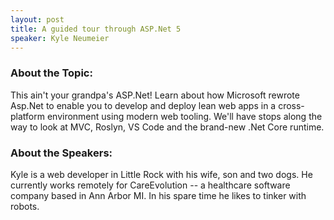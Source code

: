 ```yaml
---
layout: post
title: A guided tour through ASP.Net 5
speaker: Kyle Neumeier
---
```


### About the Topic: 
This ain't your grandpa's ASP.Net! Learn about how Microsoft rewrote Asp.Net to enable you to develop and deploy lean web apps in a cross-platform environment using modern web tooling.  We'll have stops along the way to look at MVC, Roslyn, VS Code and the brand-new .Net Core runtime.

### About the Speakers:
Kyle is a web developer in Little Rock with his wife, son and two dogs. He currently works remotely for CareEvolution -- a healthcare software company based in Ann Arbor MI. In his spare time he likes to tinker with robots.
